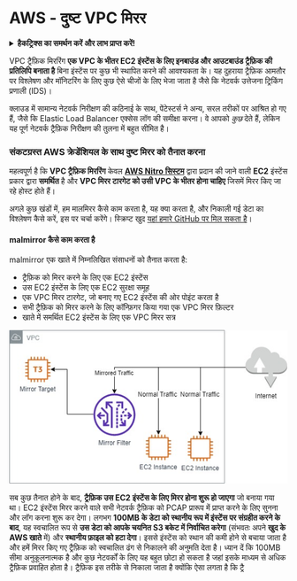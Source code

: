 # AWS - दुष्ट VPC मिरर

<details>

<summary><strong>हैकट्रिक्स का समर्थन करें और लाभ प्राप्त करें!</strong></summary>

* यदि आप अपनी कंपनी को **हैकट्रिक्स में विज्ञापित करना चाहते हैं** या यदि आप **PEASS के नवीनतम संस्करण को देखना चाहते हैं या HackTricks को PDF में डाउनलोड करना चाहते हैं** तो [**सदस्यता योजनाएं**](https://github.com/sponsors/carlospolop) देखें!
* [**आधिकारिक PEASS और HackTricks स्वैग**](https://peass.creator-spring.com) प्राप्त करें
* [**The PEASS Family**](https://opensea.io/collection/the-peass-family) की खोज करें, हमारा एकल [**NFTs**](https://opensea.io/collection/the-peass-family) संग्रह
* **शामिल हों** 💬 [**डिस्कॉर्ड समूह**](https://discord.gg/hRep4RUj7f) या [**टेलीग्राम समूह**](https://t.me/peass) में या **मुझे** ट्विटर पर **फ़ॉलो** करें 🐦 [**@carlospolopm**](https://twitter.com/carlospolopm)**.**
* **हैकिंग ट्रिक्स साझा करें,** [**HackTricks**](https://github.com/carlospolop/hacktricks) और [**HackTricks Cloud**](https://github.com/carlospolop/hacktricks-cloud) github repos में पीआर जमा करके।

</details>

VPC ट्रैफ़िक मिररिंग **एक VPC के भीतर EC2 इंस्टेंस के लिए इनबाउंड और आउटबाउंड ट्रैफ़िक की प्रतिलिपि बनाता है** बिना इंस्टेंस पर कुछ भी स्थापित करने की आवश्यकता के। यह दुहराया ट्रैफ़िक आमतौर पर विश्लेषण और मॉनिटरिंग के लिए कुछ ऐसे चीजों के लिए भेजा जाता है जैसे कि नेटवर्क उत्तेजना ट्रिकिंग प्रणाली (IDS)।

क्लाउड में सामान्य नेटवर्क निरीक्षण की कठिनाई के साथ, पेंटेस्टर्स ने अन्य, सरल तरीकों पर आश्रित हो गए हैं, जैसे कि Elastic Load Balancer एक्सेस लॉग की समीक्षा करना। वे आपको _कुछ_ देते हैं, लेकिन यह पूर्ण नेटवर्क ट्रैफ़िक निरीक्षण की तुलना में बहुत सीमित है।

### संकटग्रस्त AWS क्रेडेंशियल के साथ दुष्ट मिरर को तैनात करना

महत्वपूर्ण है कि **VPC ट्रैफ़िक मिररिंग** केवल [**AWS Nitro सिस्टम**](https://aws.amazon.com/ec2/nitro/) द्वारा प्रदान की जाने वाली **EC2** इंस्टेंस प्रकार द्वारा **समर्थित** है और **VPC मिरर टारगेट को उसी VPC के भीतर होना चाहिए** जिसमें मिरर किए जा रहे होस्ट होते हैं।

अगले कुछ खंडों में, हम मालमिरर कैसे काम करता है, यह क्या करता है, और निकाली गई डेटा का विश्लेषण कैसे करें, इस पर चर्चा करेंगे। स्क्रिप्ट खुद [यहां हमारे GitHub पर मिल सकता है](https://github.com/RhinoSecurityLabs/Cloud-Security-Research/tree/master/AWS/malmirror/)।

#### malmirror कैसे काम करता है

malmirror एक खाते में निम्नलिखित संसाधनों को तैनात करता है:

* ट्रैफ़िक को मिरर करने के लिए एक EC2 इंस्टेंस
* उस EC2 इंस्टेंस के लिए एक EC2 सुरक्षा समूह
* एक VPC मिरर टारगेट, जो बनाए गए EC2 इंस्टेंस की ओर पोइंट करता है
* सभी ट्रैफ़िक को मिरर करने के लिए कॉन्फ़िगर किया गया एक VPC मिरर फ़िल्टर
* खाते में समर्थित EC2 इंस्टेंस के लिए एक VPC मिरर सत्र

![](<../../../../.gitbook/assets/image (72).png>)

सब कुछ तैनात होने के बाद, **ट्रैफ़िक उस EC2 इंस्टेंस के लिए मिरर होना शुरू हो जाएगा** जो बनाया गया था। EC2 इंस्टेंस मिरर करने वाले सभी नेटवर्क ट्रैफ़िक को PCAP प्रारूप में प्राप्त करने के लिए सुनना और लॉग करना शुरू कर देगा। लगभग **100MB के डेटा को स्थानीय रूप में इंस्टेंस पर संग्रहीत करने के बाद**, यह स्वचालित रूप से **उस डेटा को आपके चयनित S3 बकेट में निर्वाचित करेगा** (संभवतः अपने **खुद के AWS खाते** में) और **स्थानीय फ़ाइल को हटा देगा**। इससे इंस्टेंस को स्थान की कमी होने से बचाया जाता है और हमें मिरर किए गए ट्रैफ़िक को स्वचालित ढंग से निकालने की अनुमति देता है। ध्यान दें कि 100MB सीमा अनुकूलनात्मक है और कुछ नेटवर्कों के लिए यह बहुत छोटा हो सकता है जहां इसके माध्यम से अधिक ट्रैफ़िक प्रवाहित होता है। ट्रैफ़िक इस तरीके से निकाला जाता है क्योंकि ऐसा लगता है कि ट्रै
